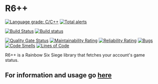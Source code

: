 # R6++ 
[![Language grade: C/C++](https://img.shields.io/lgtm/grade/cpp/g/AmFobes/R6pp.svg?logo=lgtm&logoWidth=18)](https://lgtm.com/projects/g/AmFobes/R6pp/context:cpp)
[![Total alerts](https://img.shields.io/lgtm/alerts/g/AmFobes/R6pp.svg?logo=lgtm&logoWidth=18)](https://lgtm.com/projects/g/AmFobes/R6pp/alerts/)

[![Build Status](https://travis-ci.org/AmFobes/R6pp.svg?branch=master)](https://travis-ci.org/AmFobes/R6pp)
[![Build status](https://ci.appveyor.com/api/projects/status/q0vkcfb4injjgvek/branch/master?svg=true)](https://ci.appveyor.com/project/AmFobes/r6pp/branch/master)

[![Quality Gate Status](https://sonarcloud.io/api/project_badges/measure?branch=dev&project=AmFobes_R6pp&metric=alert_status)](https://sonarcloud.io/dashboard?id=AmFobes_R6pp&branch=master)
[![Maintainability Rating](https://sonarcloud.io/api/project_badges/measure?branch=dev&project=AmFobes_R6pp&metric=sqale_rating)](https://sonarcloud.io/dashboard?id=AmFobes_R6pp&branch=master)
[![Reliability Rating](https://sonarcloud.io/api/project_badges/measure?branch=dev&project=AmFobes_R6pp&metric=reliability_rating)](https://sonarcloud.io/dashboard?id=AmFobes_R6pp&branch=master)
[![Bugs](https://sonarcloud.io/api/project_badges/measure?branch=dev&project=AmFobes_R6pp&metric=bugs)](https://sonarcloud.io/dashboard?id=AmFobes_R6pp&branch=master)
[![Code Smells](https://sonarcloud.io/api/project_badges/measure?branch=dev&project=AmFobes_R6pp&metric=code_smells)](https://sonarcloud.io/dashboard?id=AmFobes_R6pp&branch=master)
[![Lines of Code](https://sonarcloud.io/api/project_badges/measure?branch=dev&project=AmFobes_R6pp&metric=ncloc)](https://sonarcloud.io/dashboard?id=AmFobes_R6pp&branch=master)

R6++ is a Rainbow Six Siege library that fetches your account's game status.

## For information and usage go [here](https://amfobes.github.io/R6pp/)
